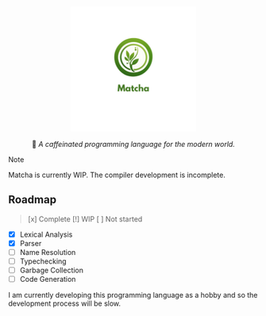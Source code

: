 <p align="center">
    <img src="docs/img/matcha%20transparent%20text.png" style="width: 50%; align: center;">
    <p align="center">🍵 <i>A caffeinated programming language for the modern world.</i></p>
</p>

> [!NOTE]
> Matcha is currently WIP. The compiler development is incomplete.

## Roadmap
> [x] Complete
> [!] WIP
> [ ] Not started
- [x] Lexical Analysis
- [x] Parser
- [ ] Name Resolution
- [ ] Typechecking
- [ ] Garbage Collection
- [ ] Code Generation

I am currently developing this programming language as a hobby and so the development process will be slow.
